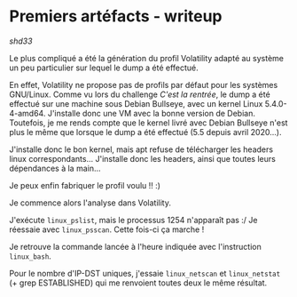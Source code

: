 Premiers artéfacts - writeup
============================
*shd33*


Le plus compliqué a été la génération du profil Volatility adapté au système un peu particulier sur lequel le dump a été effectué.

En effet, Volatility ne propose pas de profils par défaut pour les systèmes GNU/Linux.
Comme vu lors du challenge *C'est la rentrée*, le dump a été effectué sur une machine sous Debian Bullseye, avec un kernel Linux 5.4.0-4-amd64. J'installe donc une VM avec la bonne version de Debian. Toutefois, je me rends compte que le kernel livré avec Debian Bullseye n'est plus le même que lorsque le dump a été effectué (5.5 depuis avril 2020...).

J'installe donc le bon kernel, mais apt refuse de télécharger les headers linux correspondants... J'installe donc les headers, ainsi que toutes leurs dépendances à la main...

Je peux enfin fabriquer le profil voulu !! :)

Je commence alors l'analyse dans Volatility.

J'exécute `linux_pslist`, mais le processus 1254 n'apparaît pas :/
Je réessaie avec `linux_psscan`. Cette fois-ci ça marche !

Je retrouve la commande lancée à l'heure indiquée avec l'instruction `linux_bash`.

Pour le nombre d'IP-DST uniques, j'essaie `linux_netscan` et `linux_netstat` (+ grep ESTABLISHED) qui me renvoient toutes deux le même résultat.